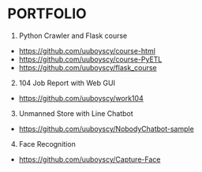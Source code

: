 # PORTFOLIO
1. Python Crawler and Flask course
 - https://github.com/uuboyscy/course-html
 - https://github.com/uuboyscy/course-PyETL
 - https://github.com/uuboyscy/flask_course
2. 104 Job Report with Web GUI
 - https://github.com/uuboyscy/work104
3. Unmanned Store with Line Chatbot
 - https://github.com/uuboyscy/NobodyChatbot-sample
4. Face Recognition
 - https://github.com/uuboyscy/Capture-Face
